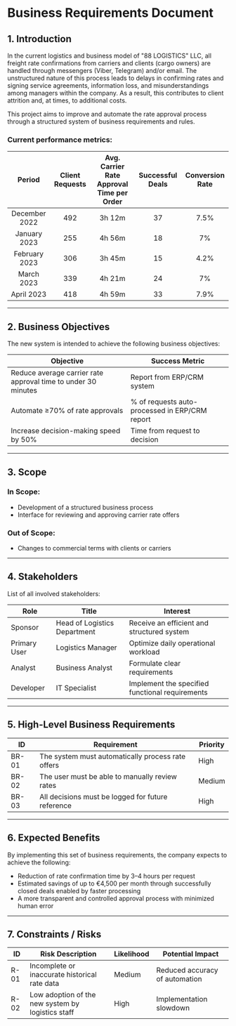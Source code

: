 # Business Requirements Document

## 1. Introduction

In the current logistics and business model of "88 LOGISTICS" LLC, all freight rate confirmations from carriers and clients (cargo owners) are handled through messengers (Viber, Telegram) and/or email. The unstructured nature of this process leads to delays in confirming rates and signing service agreements, information loss, and misunderstandings among managers within the company. As a result, this contributes to client attrition and, at times, to additional costs.

This project aims to improve and automate the rate approval process through a structured system of business requirements and rules.

### Current performance metrics:

| **Period**       | **Client Requests** | **Avg. Carrier Rate Approval Time per Order** | **Successful Deals** | **Conversion Rate** |
|:----------------:|:-------------------:|:---------------------------------------------:|:---------------------:|:--------------------:|
| December 2022    | 492                 | 3h 12m                                        | 37                   | 7.5%                 |
| January 2023     | 255                 | 4h 56m                                        | 18                   | 7%                   |
| February 2023    | 306                 | 3h 45m                                        | 15                   | 4.2%                 |
| March 2023       | 339                 | 4h 21m                                        | 24                   | 7%                   |
| April 2023       | 418                 | 4h 59m                                        | 33                   | 7.9%                 |

---

## 2. Business Objectives

The new system is intended to achieve the following business objectives:

| Objective                                       | Success Metric                                 |
|------------------------------------------------|------------------------------------------------|
| Reduce average carrier rate approval time to under 30 minutes | Report from ERP/CRM system                     |
| Automate ≥70% of rate approvals               | % of requests auto-processed in ERP/CRM report |
| Increase decision-making speed by 50%         | Time from request to decision                  |

---

## 3. Scope

### **In Scope:**
- Development of a structured business process
- Interface for reviewing and approving carrier rate offers

### **Out of Scope:**
- Changes to commercial terms with clients or carriers

---

## 4. Stakeholders

List of all involved stakeholders:

| Role              | Title                          | Interest                                       |
|-------------------|---------------------------------|------------------------------------------------|
| Sponsor           | Head of Logistics Department    | Receive an efficient and structured system     |
| Primary User      | Logistics Manager               | Optimize daily operational workload            |
| Analyst           | Business Analyst                | Formulate clear requirements                   |
| Developer         | IT Specialist                   | Implement the specified functional requirements|

---

## 5. High-Level Business Requirements

| ID    | Requirement                                    | Priority |
|-------|------------------------------------------------|----------|
| BR-01 | The system must automatically process rate offers | High     |
| BR-02 | The user must be able to manually review rates     | Medium   |
| BR-03 | All decisions must be logged for future reference | High     |

---

## 6. Expected Benefits

By implementing this set of business requirements, the company expects to achieve the following:

- Reduction of rate confirmation time by 3–4 hours per request
- Estimated savings of up to €4,500 per month through successfully closed deals enabled by faster processing
- A more transparent and controlled approval process with minimized human error

---

## 7. Constraints / Risks

| ID   | Risk Description                              | Likelihood | Potential Impact               |
|------|-----------------------------------------------|------------|--------------------------------|
| R-01 | Incomplete or inaccurate historical rate data | Medium     | Reduced accuracy of automation |
| R-02 | Low adoption of the new system by logistics staff | High    | Implementation slowdown        |


